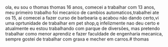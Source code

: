 ola, eu sou o thomas thomas 16 anos, comecei a trabalhar com 13 anos, meu primeiro trabalho foi mecanico de cambios automaticos,trabalhei ate os 15, ai comecei a fazer curso de barbearia q acabou não dando certo,vi uma oprtunidade de trabalhar em pet shop,q infelizmente nao deu certo e atualmente eu estou trabalhando com parque de diversões, mas pretendo trabalhar como menor aprendiz e fazer faculdade de engenharia mecanica, sempre gostei de trabalhar com graxa e mecher em carros.# thomas
